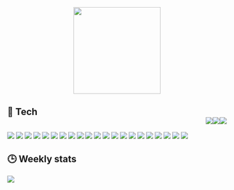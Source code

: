 <div align="center"><img src="https://media.giphy.com/media/lJNoBCvQYp7nq/giphy.gif" height="200px"/></div>

## 🧠 Tech <div align="right"><img src="https://img.shields.io/badge/Proficient-brightgreen?style=for-the-badge" /><img src="https://img.shields.io/badge/Intermediate-yellow?style=for-the-badge" /><img src="https://img.shields.io/badge/Novice-critical?style=for-the-badge" /></div>

![](https://img.shields.io/badge/-javascript-brightgreen?style=for-the-badge&logo=javascript&logoColor=white)
![](https://img.shields.io/badge/-typescript-brightgreen?style=for-the-badge&logo=typescript&logoColor=white)
![](https://img.shields.io/badge/-python-brightgreen?style=for-the-badge&logo=python&logoColor=white)
![](https://img.shields.io/badge/-react-brightgreen?style=for-the-badge&logo=react&logoColor=white)
![](https://img.shields.io/badge/-vue-brightgreen?style=for-the-badge&logo=vue.js&logoColor=white)
![](https://img.shields.io/badge/-svelte-brightgreen?style=for-the-badge&logo=svelte&logoColor=white)
![](https://img.shields.io/badge/-node-brightgreen?style=for-the-badge&logo=nodedotjs&logoColor=white)
![](https://img.shields.io/badge/-selenium-brightgreen?style=for-the-badge&logo=selenium&logoColor=white)
![](https://img.shields.io/badge/-mongodb-brightgreen?style=for-the-badge&logo=mongodb&logoColor=white)
![](https://img.shields.io/badge/-docker-brightgreen?style=for-the-badge&logo=docker&logoColor=white)
![](https://img.shields.io/badge/-git-brightgreen?style=for-the-badge&logo=git&logoColor=white)
![](https://img.shields.io/badge/-vscode-brightgreen?style=for-the-badge&logo=visualstudiocode&logoColor=white)
![](https://img.shields.io/badge/-zsh-brightgreen?style=for-the-badge&logo=gnubash&logoColor=white)
![](https://img.shields.io/badge/-mysql-yellow?style=for-the-badge&logo=mysql&logoColor=white)
![](https://img.shields.io/badge/-postgresql-yellow?style=for-the-badge&logo=postgresql&logoColor=white)
![](https://img.shields.io/badge/-heroku-yellow?style=for-the-badge&logo=heroku&logoColor=white)
![](https://img.shields.io/badge/-firebase-yellow?style=for-the-badge&logo=firebase&logoColor=white)
![](https://img.shields.io/badge/-rust-critical?style=for-the-badge&logo=rust&logoColor=white)
![](https://img.shields.io/badge/-dart-critical?style=for-the-badge&logo=dart&logoColor=white)
![](https://img.shields.io/badge/-flutter-critical?style=for-the-badge&logo=flutter&logoColor=white)
![](https://img.shields.io/badge/-kubernetes-critical?style=for-the-badge&logo=kubernetes&logoColor=white)


## 🕒 Weekly stats
![](https://github-readme-stats.vercel.app/api/wakatime?username=hinryd&layout=compact&theme=tokyonight&hide_title=true)



